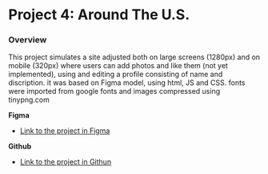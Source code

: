 # Project 4: Around The U.S.

### Overview

This project simulates a site adjusted both on large screens (1280px) and on mobile (320px) where users can add photos and like them (not yet implemented), using and editing a profile consisting of name and discription.
it was based on Figma model, using html, JS and CSS. fonts were imported from google fonts and images compressed using tinypng.com

**Figma**

- [Link to the project in Figma](https://www.figma.com/file/SurN1jaeEQIhuZEDMhmWWf/Sprint-4-Around-The-U.S.-desktop-mobile?node-id=0%3A1)

**Github**

- [Link to the project in Githun]()
